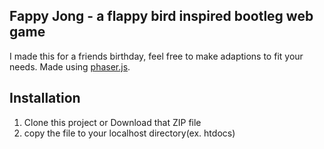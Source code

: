 ## Fappy Jong  - a flappy bird inspired bootleg web game
I made this for a friends birthday, feel free to make adaptions to fit your needs.
Made using [phaser.js](http://phaser.io/).


## Installation
1. Clone this project or Download that ZIP file
2. copy the file to your localhost directory(ex. htdocs)
